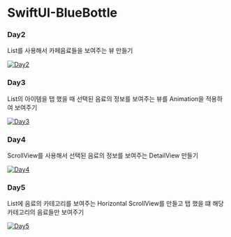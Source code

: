 # SwiftUI-BlueBottle

### Day2

List를 사용해서 카페음료들을 보여주는 뷰 만들기

[![Day2](https://img.shields.io/badge/Day2-List_View-FA7343?style=for-the-badge&logo=swift&logoColor=white)](https://github.com/roox2/SwiftUI-Day2-BlueBottle-List)

### Day3

List의 아이템을 탭 했을 때 선택된 음료의 정보를 보여주는 뷰를 Animation을 적용하여 보여주기

[![Day3](https://img.shields.io/badge/Day3-Tap_gesture_with_animation-FA7343?style=for-the-badge&logo=swift&logoColor=white)](https://github.com/roox2/SwiftUI-Day3-BlueBottle-Animation)

### Day4

ScrollView를 사용해서 선택된 음료의 정보를 보여주는 DetailView 만들기

[![Day4](https://img.shields.io/badge/Day4-Detail_View_with_scroll_view-FA7343?style=for-the-badge&logo=swift&logoColor=white)](https://github.com/roox2/SwiftUI-Day4-BlueBottle-DetailScrollView)

### Day5

List에 음료의 카테고리를 보여주는 Horizontal ScrollView를 만들고 탭 했을 떄 해당 카테고리의 음료들만 보여주기

[![Day5](https://img.shields.io/badge/Day5-horizontal_scroll_view-FA7343?style=for-the-badge&logo=swift&logoColor=white)](https://github.com/roox2/SwiftUI-Day5-BlueBottle-DrinkCategory)
